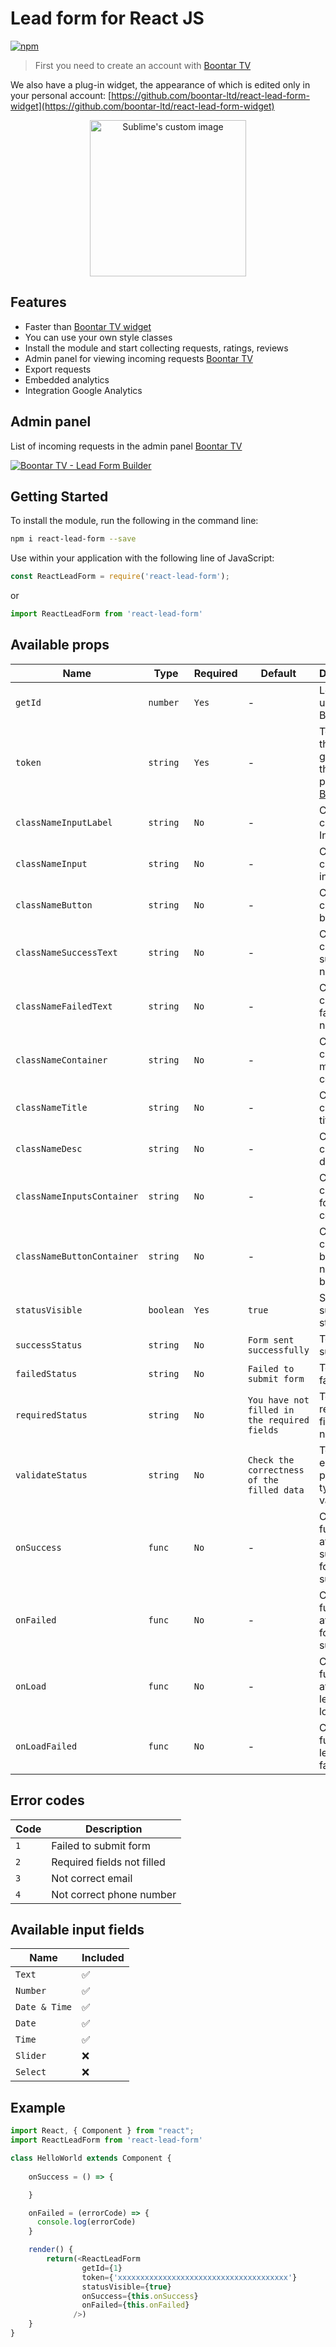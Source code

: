 # Lead form for React JS
[![npm](https://img.shields.io/npm/v/github-buttons)](https://www.npmjs.com/package/react-terminal-logger)
> First you need to create an account with [Boontar TV](https://boontar.tv)

We also have a plug-in widget, the appearance of which is edited only in your personal account:
[https://github.com/boontar-ltd/react-lead-form-widget](https://github.com/boontar-ltd/react-lead-form-widget)

<p align="center">
  <img width="250" height="auto" src="https://boontarcloud.azureedge.net/others/lead_forrm_openapi.png" alt="Sublime's custom image"/>
</p>

## Features
 - Faster than [Boontar TV widget](https://github.com/boontar-ltd/react-lead-form-widget)
 - You can use your own style classes
 - Install the module and start collecting requests, ratings, reviews
 - Admin panel for viewing incoming requests [Boontar TV](https://boontar.tv)
 - Export requests
 - Embedded analytics
 - Integration Google Analytics

## Admin panel
List of incoming requests in the admin panel [Boontar TV](https://boontar.tv)

[![Boontar TV - Lead Form Builder](https://boontarcloud.azureedge.net/others/react-lead-form-widget.png)](https://boontarcloud.azureedge.net/others/react-lead-form-widget.png)
 
## Getting Started
To install the module, run the following in the command line:
```bash
npm i react-lead-form --save
```
Use within your application with the following line of JavaScript:
```js
const ReactLeadForm = require('react-lead-form');
```
or
```js
import ReactLeadForm from 'react-lead-form'
```
## Available props
| Name | Type | Required | Default | Description |
| ------ | ------ | ------ | ------ | ------ |
| `getId` | `number` | `Yes` | - | Lead form unique ID at Boontar TV |
| `token` | `string` | `Yes` | - | Token (key) that you generate in the admin panel [Boontar TV](https://boontar.tv) |
| `classNameInputLabel` | `string` | `No` | - | Custom class for InputLabel |
| `classNameInput` | `string` | `No` | - | Custom class for inputs |
| `classNameButton` | `string` | `No` | - | Custom class for button |
| `classNameSuccessText` | `string` | `No` | - | Custom class for success notification |
| `classNameFailedText` | `string` | `No` | - | Custom class for failed notification |
| `classNameContainer` | `string` | `No` | - | Custom class for main container |
| `classNameTitle` | `string` | `No` | - | Custom class for title |
| `classNameDesc` | `string` | `No` | - | Custom class for description |
| `classNameInputsContainer` | `string` | `No` | - | Custom class for form container |
| `classNameButtonContainer` | `string` | `No` | - | Custom class for button and notification block |
| `statusVisible` | `boolean` | `Yes` | `true` | Show form submission status |
| `successStatus` | `string` | `No` | `Form sent successfully` | Text on success |
| `failedStatus` | `string` | `No` | `Failed to submit form` | Text on failed |
| `requiredStatus` | `string` | `No` | `You have not filled in the required fields` | Text if all required fields were not filled |
| `validateStatus` | `string` | `No` | `Check the correctness of the filled data` | Text if email or phone types fail validation |
| `onSuccess` | `func` | `No` | - | Callback function after successful form submission |
| `onFailed` | `func` | `No` | - | Callback function after failed form submission |
| `onLoad` | `func` | `No` | - | Callback function after the lead form is loaded |
| `onLoadFailed` | `func` | `No` | - | Callback function if lead form fails to get |
## Error codes
| Code | Description |
| ------ |  ------ |
| `1` | Failed to submit form |
| `2` | Required fields not filled |
| `3` | Not correct email |
| `4` | Not correct phone number |
## Available input fields
| Name | Included |
| ------ |  ------ |
| `Text` | ✅ |
| `Number` | ✅ |
| `Date & Time` | ✅ |
| `Date` | ✅ |
| `Time` | ✅ |
| `Slider` | ❌ |
| `Select` | ❌ |
## Example
```js
import React, { Component } from "react";
import ReactLeadForm from 'react-lead-form'

class HelloWorld extends Component {
  
    onSuccess = () => {

    }

    onFailed = (errorCode) => {
      console.log(errorCode)
    }

    render() {
        return(<ReactLeadForm 
                getId={1} 
                token={'xxxxxxxxxxxxxxxxxxxxxxxxxxxxxxxxxxxxxx'}
                statusVisible={true}
                onSuccess={this.onSuccess}
                onFailed={this.onFailed}
              />)
    }
}
```
